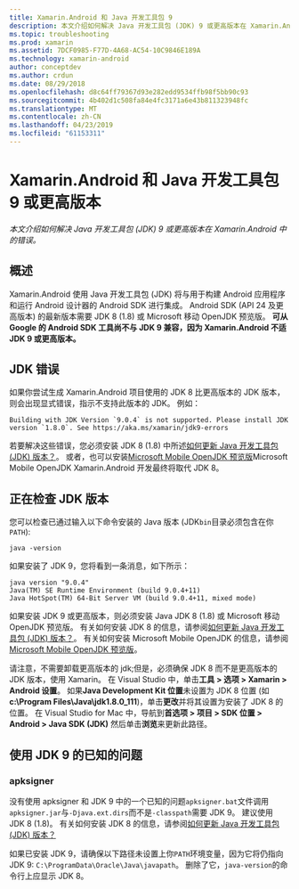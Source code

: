 ```yaml
---
title: Xamarin.Android 和 Java 开发工具包 9
description: 本文介绍如何解决 Java 开发工具包 (JDK) 9 或更高版本在 Xamarin.Android 中的错误。
ms.topic: troubleshooting
ms.prod: xamarin
ms.assetid: 7DCF0985-F77D-4A68-AC54-10C9846E189A
ms.technology: xamarin-android
author: conceptdev
ms.author: crdun
ms.date: 08/29/2018
ms.openlocfilehash: d8c64ff79367d93e282edd9534ffb98f5bb90c93
ms.sourcegitcommit: 4b402d1c508fa84e4fc3171a6e43b811323948fc
ms.translationtype: MT
ms.contentlocale: zh-CN
ms.lasthandoff: 04/23/2019
ms.locfileid: "61153311"
---
```

# <a name="xamarinandroid-and-java-development-kit-9-or-later"></a>Xamarin.Android 和 Java 开发工具包 9 或更高版本

_本文介绍如何解决 Java 开发工具包 (JDK) 9 或更高版本在 Xamarin.Android 中的错误。_


## <a name="overview"></a>概述

Xamarin.Android 使用 Java 开发工具包 (JDK) 将与用于构建 Android 应用程序和运行 Android 设计器的 Android SDK 进行集成。 Android SDK (API 24 及更高版本) 的最新版本需要 JDK 8 (1.8) 或 Microsoft 移动 OpenJDK 预览版。 **可从 Google 的 Android SDK 工具尚不与 JDK 9 兼容，因为 Xamarin.Android 不适 JDK 9 或更高版本。**

## <a name="jdk-errors"></a>JDK 错误

如果你尝试生成 Xamarin.Android 项目使用的 JDK 8 比更高版本的 JDK 版本，则会出现显式错误，指示不支持此版本的 JDK。 例如：

```shell
Building with JDK Version `9.0.4` is not supported. Please install JDK version `1.8.0`. See https://aka.ms/xamarin/jdk9-errors  
```

若要解决这些错误，您必须安装 JDK 8 (1.8) 中所述[如何更新 Java 开发工具包 (JDK) 版本？](~/android/troubleshooting/questions/update-jdk.md)。
或者，也可以安装[Microsoft Mobile OpenJDK 预览版](~/android/get-started/installation/openjdk.md)Microsoft Mobile OpenJDK Xamarin.Android 开发最终将取代 JDK 8。


## <a name="checking-the-jdk-version"></a>正在检查 JDK 版本

您可以检查已通过输入以下命令安装的 Java 版本 (JDK`bin`目录必须包含在你`PATH`):

```shell
java -version
```

如果安装了 JDK 9，您将看到一条消息，如下所示：

```shell
java version "9.0.4"
Java(TM) SE Runtime Environment (build 9.0.4+11)
Java HotSpot(TM) 64-Bit Server VM (build 9.0.4+11, mixed mode)
```

如果安装 JDK 9 或更高版本，则必须安装 Java JDK 8 (1.8) 或 Microsoft 移动 OpenJDK 预览版。 有关如何安装 JDK 8 的信息，请参阅[如何更新 Java 开发工具包 (JDK) 版本？](~/android/troubleshooting/questions/update-jdk.md)。 有关如何安装 Microsoft Mobile OpenJDK 的信息，请参阅[Microsoft Mobile OpenJDK 预览版](~/android/get-started/installation/openjdk.md)。

请注意，不需要卸载更高版本的 jdk;但是，必须确保 JDK 8 而不是更高版本的 JDK 版本，使用 Xamarin。 在 Visual Studio 中，单击**工具 > 选项 > Xamarin > Android 设置**。 如果**Java Development Kit 位置**未设置为 JDK 8 位置 (如**c:\\Program Files\\Java\\jdk1.8.0_111**)，单击**更改**并将其设置为安装了 JDK 8 的位置。 在 Visual Studio for Mac 中，导航到**首选项 > 项目 > SDK 位置 > Android > Java SDK (JDK)** 然后单击**浏览**来更新此路径。

## <a name="known-issues-with-jdk-9"></a>使用 JDK 9 的已知的问题

### <a name="apksigner"></a>apksigner

没有使用 apksigner 和 JDK 9 中的一个已知的问题`apksigner.bat`文件调用`apksigner.jar`与`-Djava.ext.dirs`而不是`-classpath`需要 JDK 9。 建议使用 JDK 8 (1.8)。 有关如何安装 JDK 8 的信息，请参阅[如何更新 Java 开发工具包 (JDK) 版本？](~/android/troubleshooting/questions/update-jdk.md)

如果已安装 JDK 9，请确保以下路径未设置上你`PATH`环境变量，因为它将仍指向 JDK 9: `C:\ProgramData\Oracle\Java\javapath`。 删除了它，`java-version`的命令行上应显示 JDK 8。
